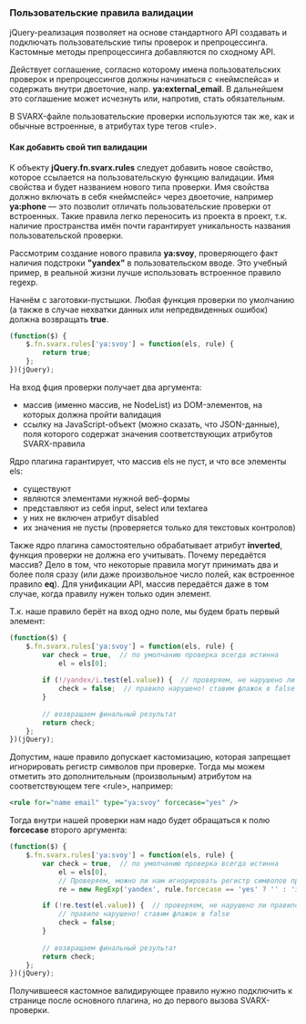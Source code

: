 ### Пользовательские правила валидации ###
jQuery-реализация позволяет на основе стандартного API создавать и подключать пользовательские типы проверок и препроцессинга.
Кастомные методы препроцессинга добавляются по сходному API.

Действует соглашение, согласно которому имена пользовательских проверок и препроцессингов должны начинаться с «неймспейса» и содержать внутри двоеточие, напр. **ya:external_email**. В дальнейшем это соглашение может исчезнуть или, напротив, стать обязательным.

В SVARX-файле пользовательские проверки используются так же, как и обычные встроенные, в атрибутах type тегов &lt;rule&gt;.

#### Как добавить свой тип валидации ####

К объекту **jQuery.fn.svarx.rules** следует добавить новое свойство, которое ссылается на пользовательскую функцию валидации.
Имя свойства и будет названием нового типа проверки.
Имя свойства должно включать в себя «неймспейс» через двоеточие, например **ya:phone** — это позволит отличать пользовательские проверки от встроенных.
Такие правила легко переносить из проекта в проект, т.к. наличие пространства имён почти гарантирует уникальность названия пользовательской проверки.
        
Рассмотрим создание нового правила **ya:svoy**, проверяющего факт наличия подстроки **&quot;yandex&quot;** в пользовательском вводе.
Это учебный пример, в реальной жизни лучше использовать встроенное правило regexp.
        
Начнём с заготовки-пустышки.
Любая функция проверки по умолчанию (а также в случае нехватки данных или непредвиденных ошибок) должна возвращать **true**.
        
```javascript
(function($) {
    $.fn.svarx.rules['ya:svoy'] = function(els, rule) {
        return true;
    };
})(jQuery);

```

На вход фция проверки получает два аргумента:

  * массив (именно массив, не NodeList) из DOM-элементов, на которых должна пройти валидация
  * ссылку на JavaScript-объект (можно сказать, что JSON-данные), поля которого содержат значения соответствующих атрибутов SVARX-правила

Ядро плагина гарантирует, что массив els не пуст, и что все элементы els:

  * существуют
  * являются элементами нужной веб-формы
  * представляют из себя input, select или textarea
  * у них не включен атрибут disabled
  * их значения не пусты (проверяется только для текстовых контролов)

Также ядро плагина самостоятельно обрабатывает атрибут **inverted**, функция проверки не должна его учитывать.
Почему передаётся массив? Дело в том, что некоторые правила могут принимать два и более поля сразу (или даже произвольное число полей, как встроенное правило **eq**).
Для унификации API, массив передаётся даже в том случае, когда правилу нужен только один элемент.

Т.к. наше правило берёт на вход одно поле, мы будем брать первый элемент:

```javascript
(function($) {
    $.fn.svarx.rules['ya:svoy'] = function(els, rule) {
        var check = true,  // по умолчанию проверка всегда истинна
            el = els[0];
            
        if (!/yandex/i.test(el.value)) {  // проверяем, не нарушено ли правило...
            check = false;  // правило нарушено! ставим флажок в false
        }
        
        // возвращаем финальный результат
        return check;
    };
})(jQuery);

```

Допустим, наше правило допускает кастомизацию, которая запрещает игнорировать регистр символов при проверке.
Тогда мы можем отметить это дополнительным (произвольным) атрибутом на соответствующем теге &lt;rule&gt;, например:

```xml
<rule for="name email" type="ya:svoy" forcecase="yes" />

```

Тогда внутри нашей проверки нам надо будет обращаться к полю **forcecase** второго аргумента:


```javascript
(function($) {
    $.fn.svarx.rules['ya:svoy'] = function(els, rule) {
        var check = true,  // по умолчанию проверка всегда истинна
            el = els[0],
            // Проверяем, можно ли нам игнорировать регистр символов при проверке
            re = new RegExp('yandex', rule.forcecase == 'yes' ? '' : 'i');

        if (!re.test(el.value)) {  // проверяем, не нарушено ли правило...
            // правило нарушено! ставим флажок в false
            check = false;
        }
        
        // возвращаем финальный результат
        return check;
    };
})(jQuery);

```

Получившееся кастомное валидирующее правило нужно подключить к странице после основного плагина, но до первого вызова SVARX-проверки.
